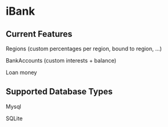 iBank
=============

Current Features
-------
  Regions  (custom percentages per region, bound to region, ...)
  
  BankAccounts (custom interests + balance)
  
  Loan money
  
Supported Database Types
-------
 Mysql
 
 SQLite
